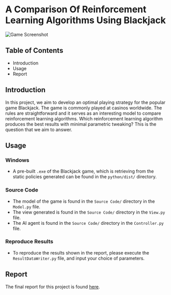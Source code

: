 # A Comparison Of Reinforcement Learning Algorithms Using Blackjack #


![Game Screenshot](https://github.com/htmlboss/blackjack/blob/master/Report/samplegame.png "In-game UI")

## Table of Contents
* Introduction
* Usage
* Report

## Introduction
In this project, we aim to develop an optimal playing strategy
for the popular game Blackjack. The game is commonly
played at casinos worldwide. The rules are straightforward
and it serves as an interesting model to compare reinforcement
learning algorithms. Which reinforcement learning
algorithm produces the best results with minimal parametric
tweaking? This is the question that we aim to answer.

## Usage

### Windows
* A pre-built `.exe` of the Blackjack game, which is retrieving from the static policies generated can be found in the `python/dist/` directory.

### Source Code
* The model of the game is found in the `Source Code/` directory in the `Model.py` file. 
* The view generated is found in the `Source Code/` directory in the `View.py` file.
* The AI agent is found in the `Source Code/` directory in the `Controller.py` file. 

### Reproduce Results
* To reproduce the results shown in the report, please execute the `ResultDataWriter.py` file, and input your choice of parameters.

## Report
The final report for this project is found [here](https://github.com/vin-nag/Blackjack-Reinforcement-Learning/).
